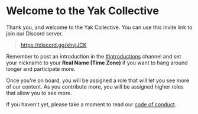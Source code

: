 ---
---
# Welcome to the Yak Collective

Thank you, and welcome to the Yak Collective. You can use this invite link to join our Discord server.

> <https://discord.gg/khvjJCK>

Remember to post an introduction in the [#introductions](https://discord.com/channels/692111190851059762/692826420191297556) channel and set your nickname to your **Real Name (Time Zone)** if you want to hang around longer and participate more.

Once you're on board, you will be assigned a role that will let you see more of our content. As you contribute more, you will be assigned higher roles that allow you to see more.

If you haven't yet, please take a moment to read our [code of conduct](https://roamresearch.com/#/app/ArtOfGig/page/i92e8kE2x).
